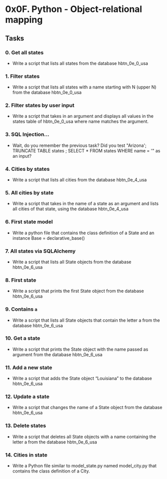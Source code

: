 # 0x0F. Python - Object-relational mapping

## Tasks

### 0. Get all states
* Write a script that lists all states from the database hbtn_0e_0_usa

### 1. Filter states
* Write a script that lists all states with a name starting with N (upper N) from the database hbtn_0e_0_usa

### 2. Filter states by user input
* Write a script that takes in an argument and displays all values in the states table of hbtn_0e_0_usa where name matches the argument.

### 3. SQL Injection...
* Wait, do you remember the previous task? Did you test "Arizona'; TRUNCATE TABLE states ; SELECT * FROM states WHERE name = '" as an input?

### 4. Cities by states
* Write a script that lists all cities from the database hbtn_0e_4_usa

### 5. All cities by state
* Write a script that takes in the name of a state as an argument and lists all cities of that state, using the database hbtn_0e_4_usa

### 6. First state model
* Write a python file that contains the class definition of a State and an instance Base = declarative_base()

### 7. All states via SQLAlchemy
* Write a script that lists all State objects from the database hbtn_0e_6_usa

### 8. First state
* Write a script that prints the first State object from the database hbtn_0e_6_usa

### 9. Contains `a`
* Write a script that lists all State objects that contain the letter a from the database hbtn_0e_6_usa

### 10. Get a state
* Write a script that prints the State object with the name passed as argument from the database hbtn_0e_6_usa

### 11. Add a new state
* Write a script that adds the State object “Louisiana” to the database hbtn_0e_6_usa

### 12. Update a state
* Write a script that changes the name of a State object from the database hbtn_0e_6_usa

### 13. Delete states
* Write a script that deletes all State objects with a name containing the letter a from the database hbtn_0e_6_usa

### 14. Cities in state
* Write a Python file similar to model_state.py named model_city.py that contains the class definition of a City.

